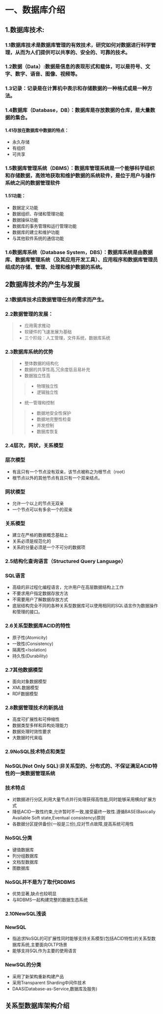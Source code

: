 # 一、数据库介绍
## 1.数据库技术:
### 1.1数据库技术是数据库管理的有效技术，研究如何对数据进行科学管理，从而为人们提供可以共享的、安全的、可靠的技术。
### 1.2数据（Data）:数据是信息的表现形式和载体，可以是符号、文字、数字、语音、图像、视频等。
### 1.3记录：记录是在计算机中表示和存储数据的一种格式或是一种方法。
### 1.4数据库（Database，DB）：数据库是存放数据的仓库，是大量数据的集合。
#### 1.41存放在数据库中数据的特点：
* 永久存储<br>
* 有组织<br> 
* 可共享<br>
### 1.5数据库管理系统（DBMS）：数据库管理系统是一个能够科学组织和存储数据，高效地获取和维护数据的系统软件，是位于用户与操作系统之间的数据管理软件
#### 1.51功能：
* 数据定义功能
* 数据组织、存储和管理功能
* 数据操纵功能
* 数据库的事务管理和运行管理功能
* 数据库的建立和维护功能
* 与其他软件系统的通信功能
### 1.6数据库系统（Database System，DBS）：数据库系统是由数据库、数据库管理系统（及其应用开发工具）、应用程序和数据库管理员组成的存储、管理、处理和维护数据的系统。

## 2数据库技术的产生与发展
### 2.1数据库技术应数据管理任务的需求而产生。
### 2.2数据管理的发展：
> * 应用需求推动
> * 软硬件的飞速发展为基础
> * 三个阶段：人工管理，文件系统，数据库系统
### 2.3数据库系统的优势
> * 整体数据的结构化
> * 数据的共享性高,冗余度低且易补充
> * 数据独立性高
>> * 物理独立性
>> * 逻辑独立性
> * 统一管理和控制
>> * 数据地安全性保护
>> * 数据地完整性检查
>> * 并发控制
>> * 数据库恢复
### 2.4层次，网状，关系模型
### 层次模型
* 有且只有一个节点没有双亲，该节点被称之为根节点（root）
* 根节点以外的其他节点有且只有一个双亲结点。
### 网状模型
* 允许一个以上的节点无双亲
* 一个节点可以有多余一个的双亲
### 关系模型
* 建立在严格的数据概念基础上
* 关系必须是规范化的
* 关系的分量必须是一个不可分的数据项

### 2.5结构化查询语言（Structured Query Language）
### SQL语言
* 高级的非过程化编程语言，允许用户在高层数据结构上工作
* 不要求用户指定数据存放方法
* 不需要用户了解数据存放方式
* 底层结构完全不同的各种关系型数据库可以使用相同的SQL语言作为数据操作和管理的接口。
### 2.6关系型数据库ACID的特性
* 原子性(Atomicity)
* 一致性(Consistency)
* 隔离性<Isolation)
* 持久性(Durability)
### 2.7其他数据模型
* 面向对象数据模型
* XML数据模型
* RDF数据模型
### 2.8数据管理技术的新挑战
* 高度可扩展性和可伸缩性
* 数据类型多样和异构处理能力
* 数据处理时效性要求
* 大数据时代来临
### 2.9NoSQL技术特点和类型
### NoSQL(Not Only SQL):非关系型的、分布式的、不保证满足ACID特性的一类数据管理系统
### 技术特点
* 对数据进行分区,利用大量节点并行处理获得高性能,同时能够采用横向扩展方式
* 降低ACID一致性约束,允许暂时不一致,接受最终一致性.遵循BASE(Basically Available Soft state,Eventual consistency)原则
* 各数据分区提供备份(一般是三份),应对节点故障,提高系统可用性
### NoSQL分类
* 键值数据库
* 列分组数据库
* 文档型数据库
* 图数据库
### NoSQL并不是为了取代RDBMS
* 优势显著,缺点也较明显
* 与RDBMS一起构建完整的数据生态系统
### 2.10NewSQL浅谈
### NewSQL
* 指追求NoSQL的可扩展性同时能够支持关系模型(包括ACID特性)的关系型数据库系统,主要面向OLTP场景
* 能够支持SQL作为主要的使用语言
### NewSQL的分类
* 采用了新架构重新构建产品
* 采用Transparent Sharding中间件技术
* DAAS(Database-as-Service,数据库及服务)
## 关系型数据库架构介绍
